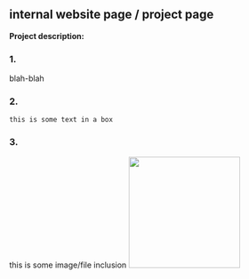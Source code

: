 ## internal website page / project page

**Project description:** 
### 1. 
blah-blah



### 2.


``` 
this is some text in a box
```


### 3. 

this is some image/file inclusion
<img src="images/cassata.jpeg?raw=true" width="200"/>
 



